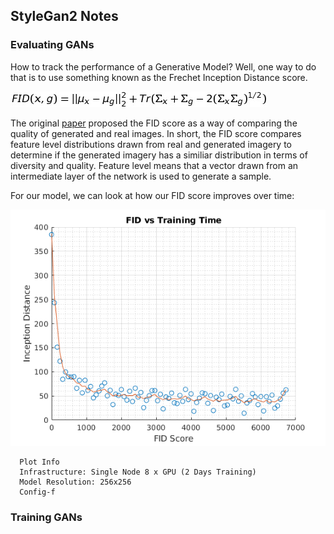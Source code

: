 ## StyleGan2 Notes

### Evaluating GANs

How to track the performance of a Generative Model? Well, one way to do that is to use something known as the 
Frechet Inception Distance score.  

![FID](images/render.png)

The original [paper](https://arxiv.org/abs/1706.08500) proposed the FID score as a way of comparing the quality of generated and real images. In short, the FID score compares feature level distributions drawn from real and generated imagery to determine if the generated imagery has a similiar distribution in terms of diversity and quality. Feature level means that a vector drawn from an intermediate layer of the network is used to generate a sample.

For our model, we can look at how our FID score improves over time:

![FIDvsTime](images/FIDvsTime.png)

```
  Plot Info
  Infrastructure: Single Node 8 x GPU (2 Days Training)
  Model Resolution: 256x256
  Config-f
```

### Training GANs

